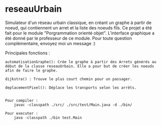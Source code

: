 # reseauUrbain

Simulateur d'un réseau urbain classique, en créant un graphe à partir de noeud, qui contiennent un arret et la liste des noeuds fils. Ce projet a été fait pour le module "Porgrammation orienté objet". L'interface graphique a été donné par le professeur de ce module. Pour toute question complémentaire, envoyez moi un message :) 

Principales fonctions :

    automatisationGraphe(): Crée le graphe à partir des Arrets générés au début de la classe reseauUrbain. Elle a pour but de créer les noeuds afin de faire le graphe. 
    
    dijkstra() : Trouve le plus court chemin pour un passager. 
    
    deplacementPixel(): Déplace les transports selon les arrêts. 
    
    
    Pour compiler : 
        javac -classpath ./src/ ./src/test/Main.java -d ./bin/
        
    Pour executer : 
        java -classpath ./bin test.Main


